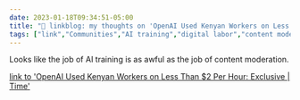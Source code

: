 ---date: 2023-01-18T09:34:51-05:00title: "🔗 linkblog: my thoughts on 'OpenAI Used Kenyan Workers on Less Than $2 Per Hour: Exclusive | Time'"tags: ["link","Communities","AI training","digital labor","content moderation","OpenAI","ChatGPT"]---Looks like the job of AI training is as awful as the job of content moderation.   [link to 'OpenAI Used Kenyan Workers on Less Than $2 Per Hour: Exclusive | Time'](https://time.com/6247678/openai-chatgpt-kenya-workers/)